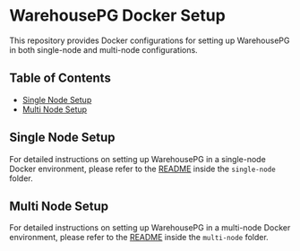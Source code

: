 
# WarehousePG Docker Setup

This repository provides Docker configurations for setting up WarehousePG in both single-node and multi-node configurations.

## Table of Contents

- [Single Node Setup](#single-node-setup)
- [Multi Node Setup](#multi-node-setup)

## Single Node Setup

For detailed instructions on setting up WarehousePG in a single-node Docker environment, please refer to the [README](https://github.com/hpedb/warehousepg-docker/tree/main/single_node) inside the `single-node` folder.

## Multi Node Setup

For detailed instructions on setting up WarehousePG in a multi-node Docker environment, please refer to the [README](https://github.com/hpedb/warehousepg-docker/tree/main/multi_node) inside the `multi-node` folder.
